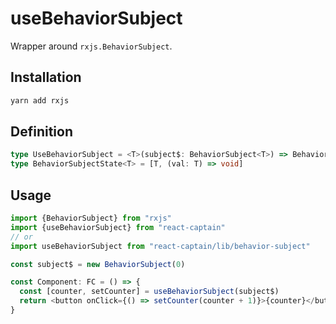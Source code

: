 # useBehaviorSubject

Wrapper around `rxjs.BehaviorSubject`.

## Installation

```bash
yarn add rxjs
```

## Definition

```typescript
type UseBehaviorSubject = <T>(subject$: BehaviorSubject<T>) => BehaviorSubjectState<T>
type BehaviorSubjectState<T> = [T, (val: T) => void]
```

## Usage

```typescript
import {BehaviorSubject} from "rxjs"
import {useBehaviorSubject} from "react-captain"
// or
import useBehaviorSubject from "react-captain/lib/behavior-subject"

const subject$ = new BehaviorSubject(0)

const Component: FC = () => {
  const [counter, setCounter] = useBehaviorSubject(subject$)
  return <button onClick={() => setCounter(counter + 1)}>{counter}</button>
}
```
